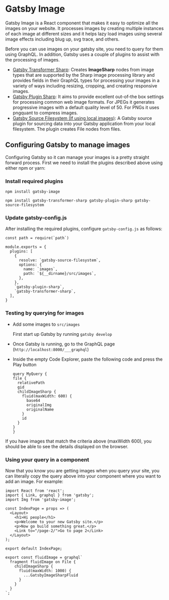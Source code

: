 # Gatsby Image

Gatsby Image is a React component that makes it easy to optimize all the images on your website. It processes images by creating multiple instances of each image at different sizes and it helps lazy load images using several image effects including blug up, svg trace, and others.

Before you can use images on your gatsby site, you need to query for them using GraphQL. In addition, Gatsby uses a couple of plugins to assist with the processing of images.

* [Gatsby Transformer Sharp](https://github.com/gatsbyjs/gatsby/tree/master/packages/gatsby-transformer-sharp): Creates **ImageSharp** nodes from image types that are supported by the Sharp image processing library and provides fields in their GraphQL types for processing your images in a variety of ways including resizing, cropping, and creating responsive images.
* [Gatsby Plugin Sharp](https://github.com/gatsbyjs/gatsby/tree/master/packages/gatsby-plugin-sharp): It aims to provide excellent out-of-the box settings for processing common web image formats. For JPEGs it generates progressive images with a default quality level of 50. For PNGs it uses pngquant to compress images.
* [Gatsby Source Filesystem \(If using local images\)](https://github.com/gatsbyjs/gatsby/tree/master/packages/gatsby-source-filesystem): A Gatsby source plugin for sourcing data into your Gatsby application from your local filesystem. The plugin creates File nodes from files.

## Configuring Gatsby to manage images

Configuring Gatsby so it can manage your images is a pretty straight forward process. First we need to install the plugins described above using either npm or yarn:

### Install required plugins

```text
npm install gatsby-image

npm install gatsby-transformer-sharp gatsby-plugin-sharp gatsby-source-filesystem
```

### Update gatsby-config.js

After installing the required plugins, configure `gatsby-config.js` as follows:

```text
const path = require(`path`)

module.exports = {
  plugins: [
    {
      resolve: `gatsby-source-filesystem`,
      options: {
        name: `images`,
        path: `${__dirname}/src/images`,
      },
    },
    `gatsby-plugin-sharp`,
    `gatsby-transformer-sharp`,
  ],
}
```

### Testing by querying for images

* Add some images to `src/images`

  First start up Gatsby by running `gatsby develop`

* Once Gatsby is running, go to the GraphQL page \(`http://localhost:8000/___graphql`\)
* Inside the empty Code Explorer, paste the following code and press the Play button

  ```text
  query MyQuery {
  file {
    relativePath
    gid
    childImageSharp {
      fluid(maxWidth: 600) {
        base64
        originalImg
        originalName
      }
      id
    }
  }
  }
  ```

If you have images that match the criteria above \(maxWidth 600\), you should be able to see the details displayed on the browser.

### Using your query in a component

Now that you know you are getting images when you query your site, you can literally copy the query above into your component where you want to add an image. For example:

```text
import React from 'react';
import { Link, graphql } from 'gatsby';
import Img from 'gatsby-image';

const IndexPage = props => (
  <Layout>
    <h1>Hi people</h1>
    <p>Welcome to your new Gatsby site.</p>
    <p>Now go build something great.</p>
    <Link to="/page-2/">Go to page 2</Link>
  </Layout>
);

export default IndexPage;

export const fluidImage = graphql`
  fragment fluidImage on File {
    childImageSharp {
      fluid(maxWidth: 1000) {
        ...GatsbyImageSharpFluid
      }
    }
  }
`;
```

